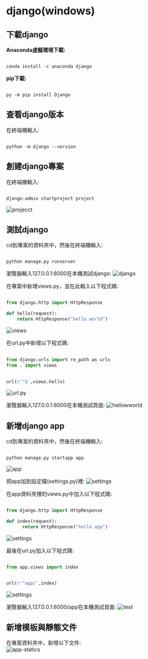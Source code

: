 # django(windows)

 下載django
 ---

 __Anaconda虛擬環境下載:__
```shell

conda install -c anaconda django

```

 __pip下載:__
```shell

py -m pip install Django

```

 查看django版本
 ---


在終端機輸入:
```shell 

python -m django --version 

```

 創建django專案
 ---

 在終端機輸入:
```shell

django-admin startproject project

```

 ![projecct](images/project.png)

測試django
---

cd到專案的資料夾中，然後在終端機輸入:
```shell

python manage.py runserver

```
 
瀏覽器輸入127.0.0.1:8000在本機測試django:
![django](images/django.png)

在專案中新增views.py，並在此輸入以下程式碼:
```py

from django.http import HttpResponse

def hello(request):
    return HttpResponse("hello world")

```
![views](/images/views.png)

在url.py中新增以下程式碼:  
```py
 
from django.urls import re_path as urls 
from . import views

```
```py
 
url(r'^$',views.hello)

```
![url.py](/images/urls.py.png)

瀏覽器輸入127.0.0.1:8000在本機測試頁面:
![hellowworld](/images/helloworld.png)

新增django app
---

cd到專案的資料夾中，然後在終端機輸入:
```shell

python manage.py startapp app

```
 ![app](images/app.png)

把app加到設定檔(settings.py)裡:
![settings](images/app-settings.png)

在app資料夾裡的views.py中加入以下程式碼:
```py

from django.http import HttpResponse

def index(request):
      return HttpResponse("hello app")

```
![settings](images/app-views.png)

最後在url.py加入以下程式碼:    
```py

from app.views import index

```
```py

url(r'^app/',index)

```
![settings](images/app-url.png)

瀏覽器輸入127.0.0.1:8000/app在本機測試頁面:
![test](images/app-test.png)

新增模板與靜態文件
---

在專案資料夾中，新增以下文件:  
![app-statics](images/statics.png)







